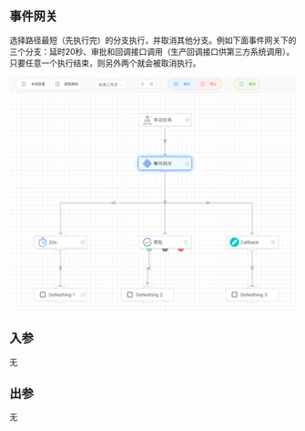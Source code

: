 ## 事件网关

选择路径最短（先执行完）的分支执行，并取消其他分支。例如下面事件网关下的三个分支：延时20秒、审批和回调接口调用（生产回调接口供第三方系统调用）。只要任意一个执行结束，则另外两个就会被取消执行。

<img src="./img/event_gateway.png" alt="image-20240823125819648" style="zoom:50%;" />

## 入参

无



## 出参

无
